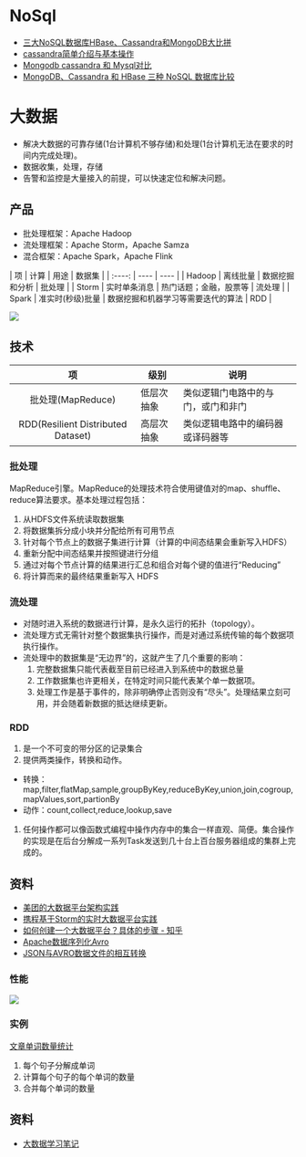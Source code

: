 # NoSql
* [三大NoSQL数据库HBase、Cassandra和MongoDB大比拼](http://m.sohu.com/a/109760616_465914)
* [cassandra简单介绍与基本操作](https://www.cnblogs.com/youzhibing/p/6549960.html)
* [Mongodb cassandra 和 Mysql对比](https://www.cnblogs.com/wangbaojun/p/9724702.html)
* [MongoDB、Cassandra 和 HBase 三种 NoSQL 数据库比较](https://www.cnblogs.com/youjy-mros/p/4917367.html)

# 大数据
* 解决大数据的可靠存储(1台计算机不够存储)和处理(1台计算机无法在要求的时间内完成处理)。
* 数据收集，处理，存储
* 告警和监控是大量接入的前提，可以快速定位和解决问题。

## 产品
* 批处理框架：Apache Hadoop
* 流处理框架：Apache Storm，Apache Samza
* 混合框架：Apache Spark，Apache Flink

| 项 | 计算 | 用途 | 数据集 |
| :----: | ---- | ---- |
| Hadoop | 离线批量 | 数据挖掘和分析 | 批处理 |
| Storm | 实时单条消息 | 热门话题；金融，股票等 | 流处理 |
| Spark | 准实时(秒级)批量 | 数据挖掘和机器学习等需要迭代的算法 | RDD |

![](http://img.ptcms.csdn.net/article/201503/09/54fcc951a9ca5.jpg)

## 技术
| 项 | 级别 | 说明 |
| :----: | ---- | ---- |
| 批处理(MapReduce) | 低层次抽象 | 类似逻辑门电路中的与门，或门和非门 |
| RDD(Resilient Distributed Dataset) | 高层次抽象 | 类似逻辑电路中的编码器或译码器等 |

### 批处理
MapReduce引擎。MapReduce的处理技术符合使用键值对的map、shuffle、reduce算法要求。基本处理过程包括：
1. 从HDFS文件系统读取数据集
1. 将数据集拆分成小块并分配给所有可用节点
1. 针对每个节点上的数据子集进行计算（计算的中间态结果会重新写入HDFS）
1. 重新分配中间态结果并按照键进行分组
1. 通过对每个节点计算的结果进行汇总和组合对每个键的值进行“Reducing”
1. 将计算而来的最终结果重新写入 HDFS

### 流处理
* 对随时进入系统的数据进行计算，是永久运行的拓扑（topology）。
* 流处理方式无需针对整个数据集执行操作，而是对通过系统传输的每个数据项执行操作。
* 流处理中的数据集是“无边界”的，这就产生了几个重要的影响：
  1. 完整数据集只能代表截至目前已经进入到系统中的数据总量
  1. 工作数据集也许更相关，在特定时间只能代表某个单一数据项。
  1. 处理工作是基于事件的，除非明确停止否则没有“尽头”。处理结果立刻可用，并会随着新数据的抵达继续更新。

### RDD
1. 是一个不可变的带分区的记录集合
1. 提供两类操作，转换和动作。
  * 转换：map,filter,flatMap,sample,groupByKey,reduceByKey,union,join,cogroup,mapValues,sort,partionBy
  * 动作：count,collect,reduce,lookup,save
1. 任何操作都可以像函数式编程中操作内存中的集合一样直观、简便。集合操作的实现是在后台分解成一系列Task发送到几十台上百台服务器组成的集群上完成的。

## 资料
* [美团的大数据平台架构实践](https://zhuanlan.zhihu.com/p/26359613)
* [携程基于Storm的实时大数据平台实践](http://blog.csdn.net/tangdong3415/article/details/52448030)
* [如何创建一个大数据平台？具体的步骤 - 知乎](https://www.zhihu.com/question/37627092?sort=created)
* [Apache数据序列化Avro](https://www.jianshu.com/p/12cf73c19ecf)
* [JSON与AVRO数据文件的相互转换](http://blog.csdn.net/strongyoung88/article/details/54293263)

### 性能
![](https://pic4.zhimg.com/80/v2-691e92dcb3a49e4a32126a3dd7a44f79_hd.jpg)

### 实例
[文章单词数量统计](http://blog.csdn.net/tendency_yang/article/details/52350852)
1. 每个句子分解成单词
1. 计算每个句子的每个单词的数量
1. 合并每个单词的数量

## 资料
* [大数据学习笔记](https://chu888chu888.gitbooks.io/hadoopstudy/content/)

